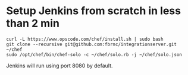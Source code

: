 Setup Jenkins from scratch in less than 2 min
=============================================

```Shell
curl -L https://www.opscode.com/chef/install.sh | sudo bash
git clone --recursive git@github.com:fbrnc/integrationserver.git ~/chef
sudo /opt/chef/bin/chef-solo -c ~/chef/solo.rb -j ~/chef/solo.json
```

Jenkins will run using port 8080 by default.
